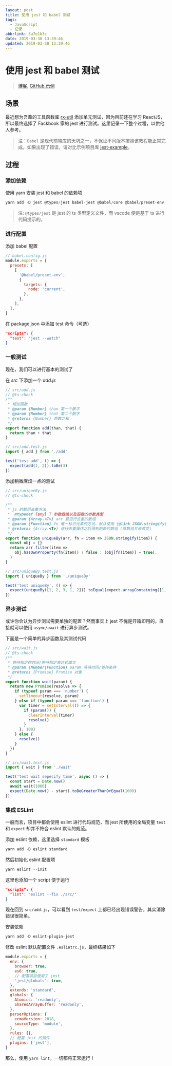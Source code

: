 ```yaml
---
layout: post
title: 使用 jest 和 babel 测试
tags:
  - JavaScript
  - 记录
abbrlink: 3a7e1b3c
date: 2019-03-30 13:39:46
updated: 2019-03-30 13:39:46
---
```


# 使用 jest 和 babel 测试

> [博客](https://blog.rxliuli.com/p/3a7e1b3c/), [GitHub 示例](https://github.com/rxliuli/jest-example)

## 场景

最近想为吾辈的工具函数库 [rx-util](https://github.com/rxliuli/rx-util) 添加单元测试，因为目前还在学习 ReactJS，所以最终选择了 Fackbook 家的 jest 进行测试。这里记录一下整个过程，以供他人参考。

> 注：`Babel` 是现代前端库的天坑之一，不保证不同版本按照该教程能正常完成。如果出现了错误，请对比示例项目库 [jest-example](https://github.com/rxliuli/jest-example)。

## 过程

### 添加依赖

使用 yarn 安装 jest 和 babel 的依赖项

```js
yarn add -D jest @types/jest babel-jest @babel/core @babel/preset-env
```

> 注: `@types/jest` 是 jest 的 ts 类型定义文件，而 vscode 便是基于 ts 进行代码提示的。

### 进行配置

添加 babel 配置

```js
// babel.config.js
module.exports = {
  presets: [
    [
      '@babel/preset-env',
      {
        targets: {
          node: 'current',
        },
      },
    ],
  ],
}
```

在 package.json 中添加 test 命令（可选）

```json
"scripts": {
  "test": "jest --watch"
}
```

### 一般测试

现在，我们可以进行基本的测试了

在 _src_ 下添加一个 _add.js_

```js
// src/add.js
// @ts-check
/**
 * 相加函数
 * @param {Number} than 第一个数字
 * @param {Number} that 第二个数字
 * @returns {Number} 两数之和
 */
export function add(than, that) {
  return than + that
}
```

```js
// src/add.test.js
import { add } from './add'

test('test add', () => {
  expect(add(1, 2)).toBe(3)
})
```

添加稍微麻烦一点的测试

```js
// src/uniqueBy.js
// @ts-check

/**
 * js 的数组去重方法
 *  @typedef {any} T 参数数组以及函数的参数类型
 * @param {Array.<T>} arr 要进行去重的数组
 * @param {Function} fn 唯一标识元素的方法，默认使用 {@link JSON.stringify()}
 * @returns {Array.<T>} 进行去重操作之后得到的新的数组 (原数组并未改变)
 */
export function uniqueBy(arr, fn = item => JSON.stringify(item)) {
  const obj = {}
  return arr.filter(item =>
    obj.hasOwnProperty(fn(item)) ? false : (obj[fn(item)] = true),
  )
}
```

```js
// src/uniqueBy.test.js
import { uniqueBy } from './uniqueBy'

test('test uniqueBy', () => {
  expect(uniqueBy([1, 2, 3, 1, 2])).toEqual(expect.arrayContaining([1, 2, 3]))
})
```

### 异步测试

或许你会认为异步测试需要单独的配置？然而事实上 jest 不愧是开箱即用的，直接就可以使用 `async/await` 进行异步测试。

下面是一个简单的异步函数及其测试代码

```js
// src/wait.js
// @ts-check
/**
 * 等待指定的时间/等待指定表达式成立
 * @param {Number|Function} param 等待时间/等待条件
 * @returns {Promise} Promise 对象
 */
export function wait(param) {
  return new Promise(resolve => {
    if (typeof param === 'number') {
      setTimeout(resolve, param)
    } else if (typeof param === 'function') {
      var timer = setInterval(() => {
        if (param()) {
          clearInterval(timer)
          resolve()
        }
      }, 100)
    } else {
      resolve()
    }
  })
}
```

```js
// src/wait.test.js
import { wait } from './wait'

test('test wait sepecify time', async () => {
  const start = Date.now()
  await wait(1000)
  expect(Date.now() - start).toBeGreaterThanOrEqual(1000)
})
```

### 集成 ESLint

一般而言，项目中都会使用 eslint 进行代码规范，而 jest 所使用的全局变量 `test` 和 `expect` 却并不符合 eslint 默认的规范。

添加 eslint 依赖，这里选择 `standard` 模板

```js
yarn add -D eslint standard
```

然后初始化 eslint 配置项

```js
yarn eslint --init
```

这里也添加一个 script 便于运行

```json
"scripts": {
  "lint": "eslint --fix ./src/"
}
```

现在回到 `src/add.js`，可以看到 `test/expect` 上都已经出现错误警告，其实消除错误很简单。

安装依赖

```js
yarn add -D eslint-plugin-jest
```

修改 eslint 默认配置文件 `.eslintrc.js`，最终结果如下

```js
module.exports = {
  env: {
    browser: true,
    es6: true,
    // 配置项目使用了 jest
    'jest/globals': true,
  },
  extends: 'standard',
  globals: {
    Atomics: 'readonly',
    SharedArrayBuffer: 'readonly',
  },
  parserOptions: {
    ecmaVersion: 2018,
    sourceType: 'module',
  },
  rules: {},
  // 配置 jest 的插件
  plugins: ['jest'],
}
```

那么，使用 `yarn lint`，一切都将正常运行！
